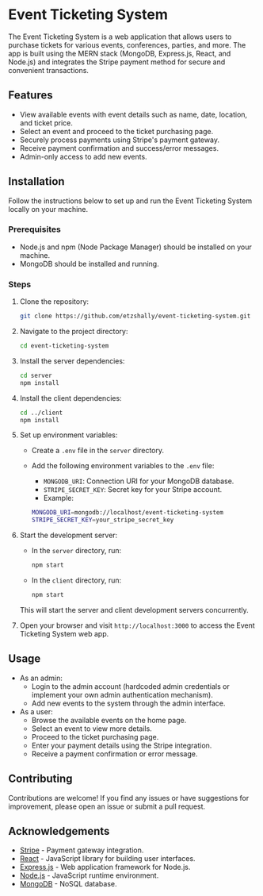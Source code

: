 # Event Ticketing System

The Event Ticketing System is a web application that allows users to purchase tickets for various events, conferences, parties, and more. The app is built using the MERN stack (MongoDB, Express.js, React, and Node.js) and integrates the Stripe payment method for secure and convenient transactions.

## Features

- View available events with event details such as name, date, location, and ticket price.
- Select an event and proceed to the ticket purchasing page.
- Securely process payments using Stripe's payment gateway.
- Receive payment confirmation and success/error messages.
- Admin-only access to add new events.

## Installation

Follow the instructions below to set up and run the Event Ticketing System locally on your machine.

### Prerequisites

- Node.js and npm (Node Package Manager) should be installed on your machine.
- MongoDB should be installed and running.

### Steps

1. Clone the repository:

   ```bash
   git clone https://github.com/etzshally/event-ticketing-system.git
   ```

2. Navigate to the project directory:

   ```bash
   cd event-ticketing-system
   ```

3. Install the server dependencies:

   ```bash
   cd server
   npm install
   ```

4. Install the client dependencies:

   ```bash
   cd ../client
   npm install
   ```

5. Set up environment variables:

   - Create a `.env` file in the `server` directory.
   - Add the following environment variables to the `.env` file:
     - `MONGODB_URI`: Connection URI for your MongoDB database.
     - `STRIPE_SECRET_KEY`: Secret key for your Stripe account.
     - Example:

     ```bash
     MONGODB_URI=mongodb://localhost/event-ticketing-system
     STRIPE_SECRET_KEY=your_stripe_secret_key
     ```

6. Start the development server:

   - In the `server` directory, run:

     ```bash
     npm start
     ```

   - In the `client` directory, run:

     ```bash
     npm start
     ```

   This will start the server and client development servers concurrently.

7. Open your browser and visit `http://localhost:3000` to access the Event Ticketing System web app.

## Usage

- As an admin:
  - Login to the admin account (hardcoded admin credentials or implement your own admin authentication mechanism).
  - Add new events to the system through the admin interface.
- As a user:
  - Browse the available events on the home page.
  - Select an event to view more details.
  - Proceed to the ticket purchasing page.
  - Enter your payment details using the Stripe integration.
  - Receive a payment confirmation or error message.

## Contributing

Contributions are welcome! If you find any issues or have suggestions for improvement, please open an issue or submit a pull request.

## Acknowledgements

- [Stripe](https://stripe.com) - Payment gateway integration.
- [React](https://reactjs.org) - JavaScript library for building user interfaces.
- [Express.js](https://expressjs.com) - Web application framework for Node.js.
- [Node.js](https://nodejs.org) - JavaScript runtime environment.
- [MongoDB](https://www.mongodb.com) - NoSQL database.

